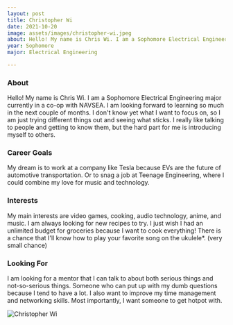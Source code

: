 ```yaml
---
layout: post
title: Christopher Wi 
date: 2021-10-20
image: assets/images/christopher-wi.jpeg
about: Hello! My name is Chris Wi. I am a Sophomore Electrical Engineering major currently in a co-op with NAVSEA. I am looking forward to learning so much in the next couple of months. I don't know yet what I want to focus on, so I am just trying different things out and seeing what sticks. I really like talking to people and getting to know them, but the hard part for me is introducing myself to others.
year: Sophomore
major: Electrical Engineering

---
```


### About

Hello! My name is Chris Wi. I am a Sophomore Electrical Engineering major currently in a co-op with NAVSEA. I am looking forward to learning so much in the next couple of months. I don't know yet what I want to focus on, so I am just trying different things out and seeing what sticks. I really like talking to people and getting to know them, but the hard part for me is introducing myself to others.

### Career Goals

My dream is to work at a company like Tesla because EVs are the future of automotive transportation. Or to snag a job at Teenage Engineering, where I could combine my love for music and technology.

### Interests

My main interests are video games, cooking, audio technology, anime, and music. I am always looking for new recipes to try. I just wish I had an unlimited budget for groceries because I want to cook everything! There is a chance that I'll know how to play your favorite song on the ukulele*. (very small chance)

### Looking For

I am looking for a mentor that I can talk to about both serious things and not-so-serious things. Someone who can put up with my dumb questions because I tend to have a lot. I also want to improve my time management and networking skills. Most importantly, I want someone to get hotpot with.

<div class="text-center my-5">
    <img src="{ "https://sase-drexel.github.io/mentorship-2021/assets/images/christopher-wi.jpeg" | absolute_url }" alt="Christopher Wi" class="rounded post-img" />
</div>
